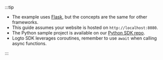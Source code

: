 :::tip

- The example uses [Flask](https://flask.palletsprojects.com/en/2.3.x/), but the concepts are the same for other frameworks.
- This guide assumes your website is hosted on <code>http://localhost:8080</code>.
- The Python sample project is available on our [Python SDK repo](https://github.com/logto-io/python/tree/master/samples).
- Logto SDK leverages coroutines, remember to use `await` when calling async functions.

:::

